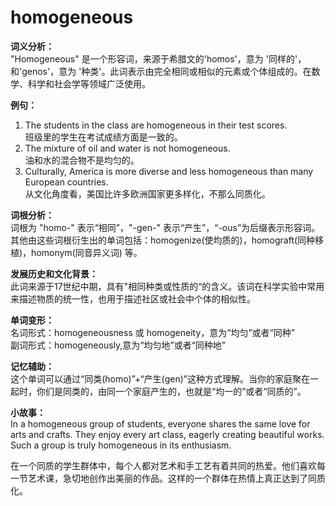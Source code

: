 # homogeneous

**词义分析：**  
"Homogeneous" 是一个形容词，来源于希腊文的'homos'，意为 '同样的'，和'genos'，意为 '种类'。此词表示由完全相同或相似的元素或个体组成的。在数学、科学和社会学等领域广泛使用。

  

**例句：**

  

1.  The students in the class are homogeneous in their test scores.  
    班级里的学生在考试成绩方面是一致的。
2.  The mixture of oil and water is not homogeneous.  
    油和水的混合物不是均匀的。
3.  Culturally, America is more diverse and less homogeneous than many European countries.  
    从文化角度看，美国比许多欧洲国家更多样化，不那么同质化。

  

**词根分析：**  
词根为 "homo-" 表示“相同”，"-gen-" 表示“产生”，“-ous”为后缀表示形容词。其他由这些词根衍生出的单词包括：homogenize(使均质的)，homograft(同种移植)，homonym(同音异义词) 等。

  

**发展历史和文化背景：**  
此词来源于17世纪中期，具有"相同种类或性质的“的含义。该词在科学实验中常用来描述物质的统一性，也用于描述社区或社会中个体的相似性。

  

**单词变形：**  
名词形式：homogeneousness 或 homogeneity，意为“均匀”或者“同种”  
副词形式：homogeneously,意为“均匀地”或者“同种地”

  

**记忆辅助：**  
这个单词可以通过“同类(homo)”+“产生(gen)”这种方式理解。当你的家庭聚在一起时，你们是同类的，由同一个家庭产生的，也就是“均一的”或者“同质的”。

  

**小故事：**  
In a homogeneous group of students, everyone shares the same love for arts and crafts. They enjoy every art class, eagerly creating beautiful works. Such a group is truly homogeneous in its enthusiasm.

  

在一个同质的学生群体中，每个人都对艺术和手工艺有着共同的热爱。他们喜欢每一节艺术课，急切地创作出美丽的作品。这样的一个群体在热情上真正达到了同质化。
